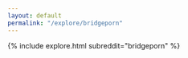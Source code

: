 ```yaml
---
layout: default
permalink: "/explore/bridgeporn"
---
```


{% include explore.html subreddit="bridgeporn" %}
